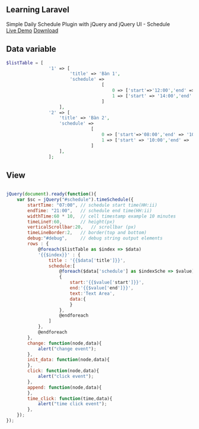 ## Learning Laravel
Simple Daily Schedule Plugin with jQuery and jQuery UI - Schedule <br/>
[Live Demo](https://www.jqueryscript.net/demo/Simple-Daily-Schedule-Plugin-with-jQuery-and-jQuery-UI-Schedule/)
[Download](https://www.jqueryscript.net/time-clock/Simple-Daily-Schedule-Plugin-with-jQuery-and-jQuery-UI-Schedule.html?fbclid=IwAR1rHcijqyhwnH4mM2eIlmmKdaPWmDhipe8wVra9oMsrg1q40wPahp_xLpU)

## Data variable 
``` php
$listTable = [
                '1' => [
                        'title' => 'Bàn 1',
                        'schedule' => 
                                    [
                                        0 => ['start'=>'12:00','end' => '14:00'],
                                        1 => ['start' => '14:00','end' => '16:00'],
                                    ]
                    ],
                '2' => [
                    'title' => 'Bàn 2',
                    'schedule' => 
                                [
                                    0 => ['start'=>'08:00','end' => '10:00'],
                                    1 => ['start' => '10:00','end' => '12:00'],
                                ]
                    ],
                ];
```

## View

``` javascript

jQuery(document).ready(function(){
    var $sc = jQuery("#schedule").timeSchedule({
        startTime: "07:00", // schedule start time(HH:ii)
        endTime: "21:00",   // schedule end time(HH:ii)
        widthTime:60 * 10,  // cell timestamp example 10 minutes
        timeLineY:60,       // height(px)
        verticalScrollbar:20,   // scrollbar (px)
        timeLineBorder:2,   // border(top and bottom)
        debug:"#debug",     // debug string output elements
        rows : {
            @foreach($listTable as $index => $data)
            '{{$index}}' : {
                title : '{{$data['title']}}',
                schedule:[
                    @foreach($data['schedule'] as $indexSche => $value)
                    {
                        start:'{{$value['start']}}',
                        end:'{{$value['end']}}',
                        text:'Text Area',
                        data:{
                        }
                    },
                    @endforeach
                ]
            },
            @endforeach
        },
        change: function(node,data){
            alert("change event");
        },
        init_data: function(node,data){
        },
        click: function(node,data){
            alert("click event");
        },
        append: function(node,data){
        },
        time_click: function(time,data){
            alert("time click event");
        },
    });
});
```
